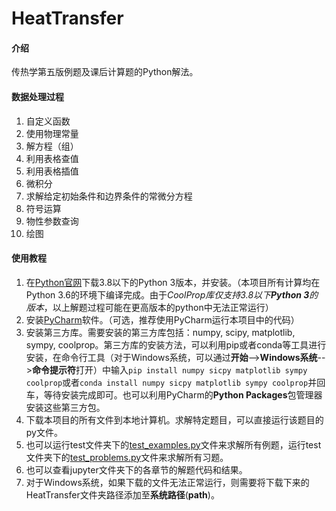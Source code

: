 # HeatTransfer

#### 介绍
传热学第五版例题及课后计算题的Python解法。

#### 数据处理过程
1. 自定义函数
2. 使用物理常量
3. 解方程（组）
4. 利用表格查值
5. 利用表格插值
6. 微积分
7. 求解给定初始条件和边界条件的常微分方程
8. 符号运算
9. 物性参数查询
10. 绘图


#### 使用教程

1. 在[Python官网](https://www.python.org)下载3.8以下的Python 3版本，并安装。（本项目所有计算均在Python 3.6的环境下编译完成。由于*CoolProp库仅支持3.8以下**Python 3**的版本*，以上解题过程可能在更高版本的python中无法正常运行）
2. 安装[PyCharm](https://www.jetbrains.com/pycharm/)软件。（可选，推荐使用PyCharm运行本项目中的代码）
3. 安装第三方库。需要安装的第三方库包括：numpy, scipy, matplotlib, sympy, coolprop。第三方库的安装方法，可以利用pip或者conda等工具进行安装，在命令行工具（对于Windows系统，可以通过**开始**-->**Windows系统**-->**命令提示符**打开）中输入`pip install numpy sicpy matplotlib sympy coolprop`或者`conda install numpy sicpy matplotlib sympy coolprop`并回车，等待安装完成即可。也可以利用PyCharm的**Python Packages**包管理器安装这些第三方包。
4. 下载本项目的所有文件到本地计算机。求解特定题目，可以直接运行该题目的py文件。
5. 也可以运行test文件夹下的[test_examples.py](https://gitee.com/hustquick/heat-transfer/blob/master/test/test_examples.py)文件来求解所有例题，运行test文件夹下的[test_problems.py](https://gitee.com/hustquick/heat-transfer/blob/master/test/test_problems.py)文件来求解所有习题。
6. 也可以查看jupyter文件夹下的各章节的解题代码和结果。
7. 对于Windows系统，如果下载的文件无法正常运行，则需要将下载下来的HeatTransfer文件夹路径添加至**系统路径**(**path**)。
